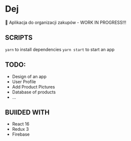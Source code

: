 # Dej
🍴 Aplikacja do organizacji zakupów - WORK IN PROGRESS!!!

## SCRIPTS
`yarn` to install dependencies
`yarn start` to start an app

## TODO:
* Design of an app
* User Profile
* Add Product Pictures
* Database of products
* ...

## BUIlDED WITH
* React 16
* Redux 3
* Firebase